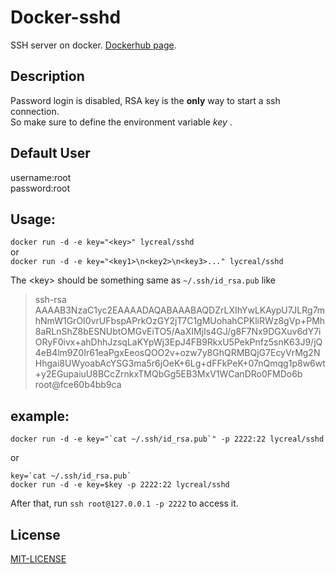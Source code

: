 # Docker-sshd

SSH server on docker. [Dockerhub page](https://hub.docker.com/r/lycreal/sshd/).

## Description

Password login is disabled, RSA key is the **only** way to start a ssh connection.  
So make sure to define the environment variable _key_ .  

## Default User
username:root  
password:root  

## Usage:
`docker run -d -e key="<key>" lycreal/sshd`  
or  
`docker run -d -e key="<key1>\n<key2>\n<key3>..." lycreal/sshd`  

The \<key\> should be something same as `~/.ssh/id_rsa.pub` like
>ssh-rsa AAAAB3NzaC1yc2EAAAADAQABAAABAQDZrLXIhYwLKAypU7JLRg7mhNmW1GrOI0vrUFbspAPrkOzGY2jT7C1gMUohahCPKliRWz8gVp+PMh8aRLnShZ8bESNUbtOMGvEiTO5/AaXIMjIs4GJ/g8F7Nx9DGXuv6dY7iORyF0ivx+ahDhhJzsqLaKYpWj3EpJ4FB9RkxU5PekPnfz5snK63J9/jQ4eB4lm9Z0Ir61eaPgxEeosQOO2v+ozw7y8GhQRMBQjG7EcyVrMg2NHhgai8UWyoabAcYSG3ma5r6jOeK+6Lg+dFFkPeK+07nQmqg1p8w6wt+y2EGupaiuU8BCcZrnkxTMQbGg5EB3MxV1WCanDRo0FMDo6b root@fce60b4bb9ca

## example:
```shell
docker run -d -e key="`cat ~/.ssh/id_rsa.pub`" -p 2222:22 lycreal/sshd
```
or
```shell
key=`cat ~/.ssh/id_rsa.pub`
docker run -d -e key=$key -p 2222:22 lycreal/sshd
```

After that, run `ssh root@127.0.0.1 -p 2222` to access it.  

## License
[MIT-LICENSE](MIT-LICENSE)
